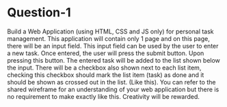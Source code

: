 # Question-1
Build a Web Application (using HTML, CSS and JS only) for personal task management. This application will contain only 1 page and on this page, there will be an input field. This input field can be used by the user to enter a new task. Once entered, the user will press the submit button. Upon pressing this button. The entered task will be added to the list shown below the input. There will be a checkbox also shown next to each list item, checking this checkbox should mark the list item (task) as done and it should be shown as crossed out in the list. (Like this). You can refer to the shared wireframe for an understanding of your web application but there is no requirement to make exactly like this. Creativity will be rewarded.
